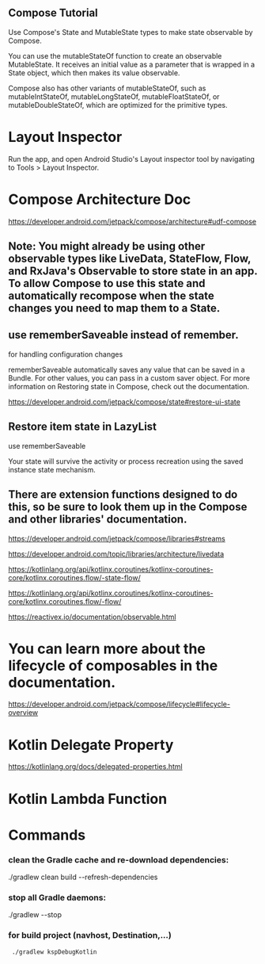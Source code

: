 ## Compose Tutorial

Use Compose's State and MutableState types to make state observable by Compose.

 You can use the mutableStateOf function to create an observable MutableState. It receives an initial value as a parameter that is wrapped in a State object, which then makes its value observable.

 Compose also has other variants of mutableStateOf, such as mutableIntStateOf, mutableLongStateOf, mutableFloatStateOf, or mutableDoubleStateOf, which are optimized for the primitive types. 

 # Layout Inspector

 Run the app, and open Android Studio's Layout inspector tool by navigating to Tools > Layout Inspector.

 # Compose Architecture Doc

 https://developer.android.com/jetpack/compose/architecture#udf-compose

 ## Note: You might already be using other observable types like LiveData, StateFlow, Flow, and RxJava's Observable to store state in an app. To allow Compose to use this state and automatically recompose when the state changes you need to map them to a State<T>.

## use rememberSaveable instead of remember.

for handling  configuration changes

rememberSaveable automatically saves any value that can be saved in a Bundle. For other values, you can pass in a custom saver object. For more information on Restoring state in Compose, check out the documentation.

https://developer.android.com/jetpack/compose/state#restore-ui-state

## Restore item state in LazyList

 use rememberSaveable
 
 Your state will survive the activity or process recreation using the saved instance state mechanism. 

## There are extension functions designed to do this, so be sure to look them up in the Compose and other libraries' documentation.

https://developer.android.com/jetpack/compose/libraries#streams

https://developer.android.com/topic/libraries/architecture/livedata

https://kotlinlang.org/api/kotlinx.coroutines/kotlinx-coroutines-core/kotlinx.coroutines.flow/-state-flow/

https://kotlinlang.org/api/kotlinx.coroutines/kotlinx-coroutines-core/kotlinx.coroutines.flow/-flow/

https://reactivex.io/documentation/observable.html

# You can learn more about the lifecycle of composables in the documentation.

https://developer.android.com/jetpack/compose/lifecycle#lifecycle-overview

 # Kotlin Delegate Property

 https://kotlinlang.org/docs/delegated-properties.html

 # Kotlin Lambda Function

 # Commands

### clean the Gradle cache and re-download dependencies:

 ./gradlew clean build --refresh-dependencies

### stop all Gradle daemons:

  ./gradlew --stop

### for build project (navhost, Destination,...)

     ./gradlew kspDebugKotlin



 

 
